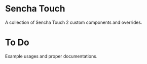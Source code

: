 # Sencha Touch
A collection of Sencha Touch 2 custom components and overrides.

# To Do
Example usages and proper documentations.